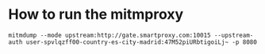 # How to run the mitmproxy

`mitmdump --mode upstream:http://gate.smartproxy.com:10015 --upstream-auth user-spvlqzff00-country-es-city-madrid:47M52piURbtigoiLj~ -p 8080`
